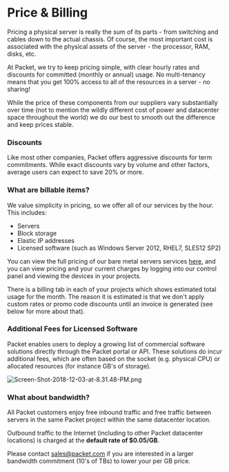 <!--<meta>
{
    "title":"Overview",
    "description":"Learn more about Sales, Support, and Accounts at Packet",
    "date": "09/20/2019",
    "tag":["Sales", "Support", "Accounts"]
}
</meta>-->


# Price & Billing

Pricing a physical server is really the sum of its parts - from switching and cables down to the actual chassis.  Of course, the most important cost is associated with the physical assets of the server - the processor, RAM, disks, etc.  

At Packet, we try to keep pricing simple, with clear hourly rates and discounts for committed \(monthly or annual\) usage. No multi-tenancy means that you get 100% access to all of the resources in a server - no sharing!  

While the price of these components from our suppliers vary substantially over time \(not to mention the wildly different cost of power and datacenter space throughout the world\) we do our best to smooth out the difference and keep prices stable.

### Discounts

Like most other companies, Packet offers aggressive discounts for term commitments.  While exact discounts vary by volume and other factors, average users can expect to save 20% or more.  

### What are billable items?

We value simplicity in pricing, so we offer all of our services by the hour.  This includes:

* Servers
* Block storage
* Elastic IP addresses
* Licensed software \(such as Windows Server 2012, RHEL7, SLES12 SP2\)

You can view the full pricing of our bare metal servers services [here](https://www.packet.com/bare-metal/), and you can view pricing and your current charges by logging into our control panel and viewing the devices in your projects.  

There is a billing tab in each of your projects which shows estimated total usage for the month. The reason it is estimated is that we don't apply custom rates or promo code discounts until an invoice is generated \(see below for more about that\).

### Additional Fees for Licensed Software

Packet enables users to deploy a growing list of commercial software solutions directly through the Packet portal or API.  These solutions do incur additional fees, which are often based on the socket \(e.g. physical CPU\) or allocated resources \(for instance GB's of storage\).    

![Screen-Shot-2018-12-03-at-8.31.48-PM.png](https://support.packet.com/file.php/local/303905WCCXWAGDARANNMD0/Screen-Shot-2018-12-03-at-8.31.48-PM.png)

### What about bandwidth?

All Packet customers enjoy free inbound traffic and free traffic between servers in the same Packet project within the same datacenter location.

Outbound traffic to the Internet \(including to other Packet datacenter locations\) is charged at the **default rate of $0.05/GB**.   

Please contact [sales@packet.com](mailto:sales@packet.com) if you are interested in a larger bandwidth commitment \(10's of TBs\) to lower your per GB price.
